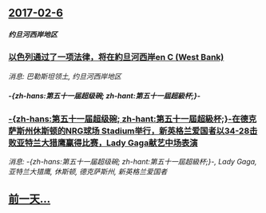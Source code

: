 ## [2017-02-6](/news/2017/02/6/index.md)

##### 约旦河西岸地区
### [以色列通过了一项法律，将在約旦河西岸en C (West Bank) ](/news/2017/02/6/以色列通过了一项法律-将在約旦河西岸en-C-West-Bank.md)
_消息: 巴勒斯坦领土, 约旦河西岸地区_

##### -{zh-hans:第五十一届超级碗; zh-hant:第五十一屆超級杯;}-
### [-{zh-hans:第五十一届超级碗; zh-hant:第五十一屆超級杯;}-在德克萨斯州休斯顿的NRG球场 Stadium举行，新英格兰爱国者以34-28击败亚特兰大猎鹰赢得比赛，Lady Gaga献艺中场表演](/news/2017/02/6/zh-hans-第五十一届超级碗-zh-hant-第五十一屆超級杯-在德克萨斯州休斯顿的NRG球场-Stadi.md)
_消息: -{zh-hans:第五十一届超级碗; zh-hant:第五十一屆超級杯;}-, Lady Gaga, 亚特兰大猎鹰, 休斯顿, 德克萨斯州, 新英格兰爱国者_

## [前一天...](/news/2017/02/5/index.md)

